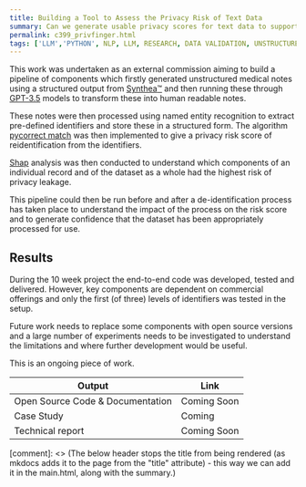 ```yaml
---
title: Building a Tool to Assess the Privacy Risk of Text Data
summary: Can we generate usable privacy scores for text data to support understanding of privacy concerns and the anonymisation process
permalink: c399_privfinger.html
tags: ['LLM','PYTHON', NLP, LLM, RESEARCH, DATA VALIDATION, UNSTRUCTURED DATA, TEXT DATA, PYTHON, PAUSED, SYNTHETIC DATA]
---
```


This work was undertaken as an external commission aiming to build a pipeline of components which firstly generated unstructured medical notes using a structured output from [Synthea:tm:](https://github.com/synthetichealth/synthea) and then running these through [GPT-3.5](https://platform.openai.com/docs/models/gpt-3-5) models to transform these into human readable notes.

These notes were then processed using named entity recognition to extract pre-defined identifiers and store these in a structured form.  The algorithm [pycorrect match](https://github.com/computationalprivacy/pycorrectmatch) was then implemented to give a privacy risk score of reidentification from the identifiers.

[Shap](https://github.com/slundberg/shap) analysis was then conducted to understand which components of an individual record and of the dataset as a whole had the highest risk of privacy leakage.

This pipeline could then be run before and after a de-identification process has taken place to understand the impact of the process on the risk score and to generate confidence that the dataset has been appropriately processed for use.

## Results

During the 10 week project the end-to-end code was developed, tested and delivered.  However, key components are dependent on commercial offerings and only the first (of three) levels of identifiers was tested in the setup.

Future work needs to replace some components with open source versions and a large number of experiments needs to be investigated to understand the limitations and where further development would be useful.

This is an ongoing piece of work.

| Output | Link |
| ---- | ---- |
| Open Source Code & Documentation | Coming Soon |
| Case Study | Coming |
| Technical report | Coming Soon |

[comment]: <> (The below header stops the title from being rendered (as mkdocs adds it to the page from the "title" attribute) - this way we can add it in the main.html, along with the summary.)
#
